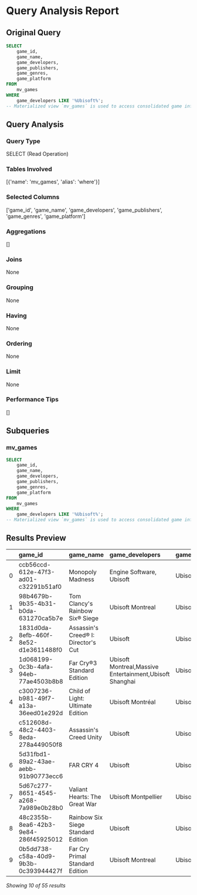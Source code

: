 # Query Analysis Report

## Original Query
```sql
SELECT 
    game_id, 
    game_name, 
    game_developers, 
    game_publishers, 
    game_genres, 
    game_platform
FROM 
    mv_games
WHERE 
    game_developers LIKE '%Ubisoft%'; 
-- Materialized view `mv_games` is used to access consolidated game information across multiple platforms efficiently.
```

## Query Analysis

### Query Type
SELECT (Read Operation)

### Tables Involved
[{'name': 'mv_games', 'alias': 'where'}]

### Selected Columns
['game_id', 'game_name', 'game_developers', 'game_publishers', 'game_genres', 'game_platform']

### Aggregations
[]

### Joins
None

### Grouping
None

### Having
None

### Ordering
None

### Limit
None

### Performance Tips
[]

## Subqueries

### mv_games
```sql
SELECT 
    game_id, 
    game_name, 
    game_developers, 
    game_publishers, 
    game_genres, 
    game_platform
FROM 
    mv_games
WHERE 
    game_developers LIKE '%Ubisoft%'; 
-- Materialized view `mv_games` is used to access consolidated game information across multiple platforms efficiently.
```

## Results Preview
|    | game_id                              | game_name                           | game_developers                                         | game_publishers   | game_genres                                                       | game_platform   |
|---:|:-------------------------------------|:------------------------------------|:--------------------------------------------------------|:------------------|:------------------------------------------------------------------|:----------------|
|  0 | ccb56ccd-612e-47f3-ad01-c32291b51af0 | Monopoly Madness                    | Engine Software, Ubisoft                                | Ubisoft           | Action,Casual                                                     | Steam           |
|  1 | 98b4679b-9b35-4b31-b0da-631270ca5b7e | Tom Clancy's Rainbow Six® Siege     | Ubisoft Montreal                                        | Ubisoft           | Action                                                            | Steam           |
|  2 | 1831d0da-8efb-460f-8e52-d1e3611488f0 | Assassin's Creed® I: Director's Cut | Ubisoft                                                 | Ubisoft           | ACTION,RPG                                                        | Epic            |
|  3 | 1d068199-0c3b-4afa-94eb-77ae4503b8b8 | Far Cry®3 Standard Edition          | Ubisoft Montreal,Massive Entertainment,Ubisoft Shanghai | Ubisoft           | OPEN_WORLD,FPS,ACTION                                             | Epic            |
|  4 | c3007236-b981-49f7-a13a-36eed01e292d | Child of Light: Ultimate Edition    | Ubisoft Montréal                                        | Ubisoft           | RPG,ADVENTURE                                                     | Epic            |
|  5 | c512608d-48c2-4403-8eda-278a449050f8 | Assassin's Creed Unity              | Ubisoft                                                 | Ubisoft           | OPEN_WORLD,STEALTH,ACTION                                         | Epic            |
|  6 | 5d31fbd1-89a2-43ae-aebb-91b90773ecc6 | FAR CRY 4                           | Ubisoft                                                 | Ubisoft           | ACTION,OPEN_WORLD,SHOOTER,SINGLE_PLAYER,ADVENTURE,EXPLORATION,FPS | Epic            |
|  7 | 5d67c277-8651-4545-a268-7a989e0b28b0 | Valiant Hearts: The Great War       | Ubisoft Montpellier                                     | Ubisoft           | ADVENTURE                                                         | Epic            |
|  8 | 48c2355b-8ea6-42b3-9e84-286f45925012 | Rainbow Six Siege Standard Edition  | Ubisoft                                                 | Ubisoft           | SHOOTER                                                           | Epic            |
|  9 | 0b5dd738-c58a-40d9-9b3b-0c393944427f | Far Cry Primal Standard Edition     | Ubisoft Montreal                                        | Ubisoft           | OPEN_WORLD,SURVIVAL,ACTION                                        | Epic            |

*Showing 10 of 55 results*
